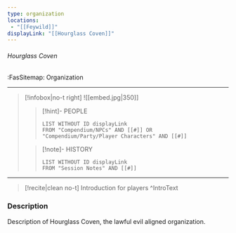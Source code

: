 ```yaml
---
type: organization
locations:
 - "[[Feywild]]"
displayLink: "[[Hourglass Coven]]"
---
```


###### Hourglass Coven
<span class="sub2">:FasSitemap: Organization</span>
___

> [!infobox|no-t right]
> ![[embed.jpg|350]]
>>[!hint]- PEOPLE
>>```dataview
>>LIST WITHOUT ID displayLink
>>FROM "Compendium/NPCs" AND [[#]] OR "Compendium/Party/Player Characters" AND [[#]]
>
>>[!note]- HISTORY
>>```dataview
>>LIST WITHOUT ID displayLink
>>FROM "Session Notes" AND [[#]]
---

> [!recite|clean no-t]
>	Introduction for players
>^IntroText

### Description
Description of Hourglass Coven, the lawful evil aligned organization.

